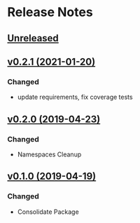 # Release Notes

## [Unreleased](https://github.com/ixocreate/validation/compare/0.2.1...develop)

## [v0.2.1 (2021-01-20)](https://github.com/ixocreate/validation/compare/0.2.0...0.2.1)
### Changed
- update requirements, fix coverage tests

## [v0.2.0 (2019-04-23)](https://github.com/ixocreate/validation/compare/0.1.0...0.2.0)
### Changed
- Namespaces Cleanup

## [v0.1.0 (2019-04-19)](https://github.com/ixocreate/validation/compare/master...0.1.0)

### Changed
- Consolidate Package
